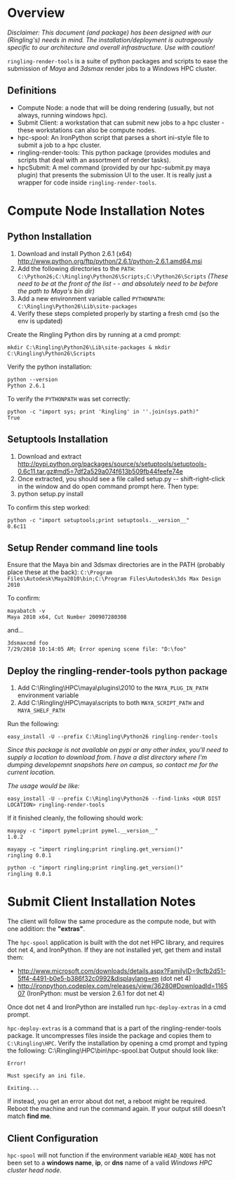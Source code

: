 Overview
========

*Disclaimer:* 
*This document (and package) has been designed with our (Ringling's) needs in mind.*
*The installation/deployment is outrageously specific to our architecture and overall infrastructure.*
*Use with caution!*

`ringling-render-tools` is a suite of python packages and scripts to ease the submission of *Maya* and *3dsmax* render jobs to a Windows HPC cluster.


Definitions
-----------

* Compute Node: a node that will be doing rendering (usually, but not always, running windows hpc).
* Submit Client: a workstation that can submit new jobs to a hpc cluster - these workstations can also be compute nodes.
* hpc-spool: An IronPython script that parses a short ini-style file to submit a job to a hpc cluster.
* ringling-render-tools: This python package (provides modules and scripts that deal with an assortment of render tasks).
* hpcSubmit: A mel command (provided by our hpc-submit.py maya plugin) that presents the submission UI to the user. It is really just a wrapper for code inside `ringling-render-tools`.


Compute Node Installation Notes
===============================

Python Installation
-------------------

1. Download and install Python 2.6.1 (x64) <http://www.python.org/ftp/python/2.6.1/python-2.6.1.amd64.msi>
1. Add the following directories to the `PATH`: `C:\Python26;C:\Ringling\Python26\Scripts;C:\Python26\Scripts` *(These need to be at the front of the list - - and absolutely need to be before the path to Maya's bin dir)*
1. Add a new environment variable called `PYTHONPATH`: `C:\Ringling\Python26\Lib\site-packages`
1. Verify these steps completed properly by starting a fresh cmd (so the env is updated)

Create the Ringling Python dirs by running at a cmd prompt: 

    mkdir C:\Ringling\Python26\Lib\site-packages & mkdir C:\Ringling\Python26\Scripts

Verify the python installation:

    python --version
    Python 2.6.1

To verify the `PYTHONPATH` was set correctly:

    python -c "import sys; print 'Ringling' in ''.join(sys.path)"
    True

Setuptools Installation
-----------------------

1. Download and extract <http://pypi.python.org/packages/source/s/setuptools/setuptools-0.6c11.tar.gz#md5=7df2a529a074f613b509fb44feefe74e>
1. Once extracted, you should see a file called setup.py -- shift-right-click in the window and do open command prompt here. Then type:
1. python setup.py install

To confirm this step worked:

    python -c "import setuptools;print setuptools.__version__"
    0.6c11

Setup Render command line tools
-------------------------------

Ensure that the Maya bin and 3dsmax directories are in the PATH (probably place these at the back): `C:\Program Files\Autodesk\Maya2010\bin;C:\Program Files\Autodesk\3ds Max Design 2010`

To confirm:

    mayabatch -v
    Maya 2010 x64, Cut Number 200907280308

and...

    3dsmaxcmd foo
    7/29/2010 10:14:05 AM; Error opening scene file: "D:\foo"

Deploy the ringling-render-tools python package
-----------------------------------------------

1. Add C:\Ringling\HPC\maya\plugins\2010 to the `MAYA_PLUG_IN_PATH` environment variable
1. Add C:\Ringling\HPC\maya\scripts to both `MAYA_SCRIPT_PATH` and `MAYA_SHELF_PATH`

Run the following:

    easy_install -U --prefix C:\Ringling\Python26 ringling-render-tools
    

*Since this package is not available on pypi or any other index, you'll need to supply a location to download from.*
*I have a dist directory where I'm dumping developemnt snapshots here on campus, so contact me for the current location.*

*The usage would be like:*
    
    easy_install -U --prefix C:\Ringling\Python26 --find-links <OUR DIST LOCATION> ringling-render-tools

If it finished cleanly, the following should work:

    mayapy -c "import pymel;print pymel.__version__"
    1.0.2
    
    mayapy -c "import ringling;print ringling.get_version()"
    ringling 0.0.1
    
    python -c "import ringling;print ringling.get_version()"
    ringling 0.0.1


Submit Client Installation Notes
================================

The client will follow the same procedure as the compute node, but with one addition: the **"extras"**.

The `hpc-spool` application is built with the dot net HPC library, and requires dot net 4, and IronPython.
If they are not installed yet, get them and install them:
* <http://www.microsoft.com/downloads/details.aspx?FamilyID=9cfb2d51-5ff4-4491-b0e5-b386f32c0992&displaylang=en> (dot net 4) 
* <http://ironpython.codeplex.com/releases/view/36280#DownloadId=116507> (IronPython: must be version 2.6.1 for dot net 4)

Once dot net 4 and IronPython are installed run `hpc-deploy-extras` in a cmd prompt.

`hpc-deploy-extras` is a command that is a part of the ringling-render-tools package. 
It uncompresses files inside the package and copies them to `C:\Ringling\HPC`. 
Verify the installation by opening a cmd prompt and typing the following:
    C:\Ringling\HPC\bin\hpc-spool.bat
Output should look like:

    Error!
    
    Must specify an ini file.
    
    Exiting...

If instead, you get an error about dot net, a reboot might be required. Reboot the machine and run the command again. If your output still doesn't match **find me**.

Client Configuration
--------------------
`hpc-spool` will not function if the environment variable `HEAD_NODE` has not been set to a **windows name**, **ip**, or **dns** name of a valid *Windows HPC cluster head node*.